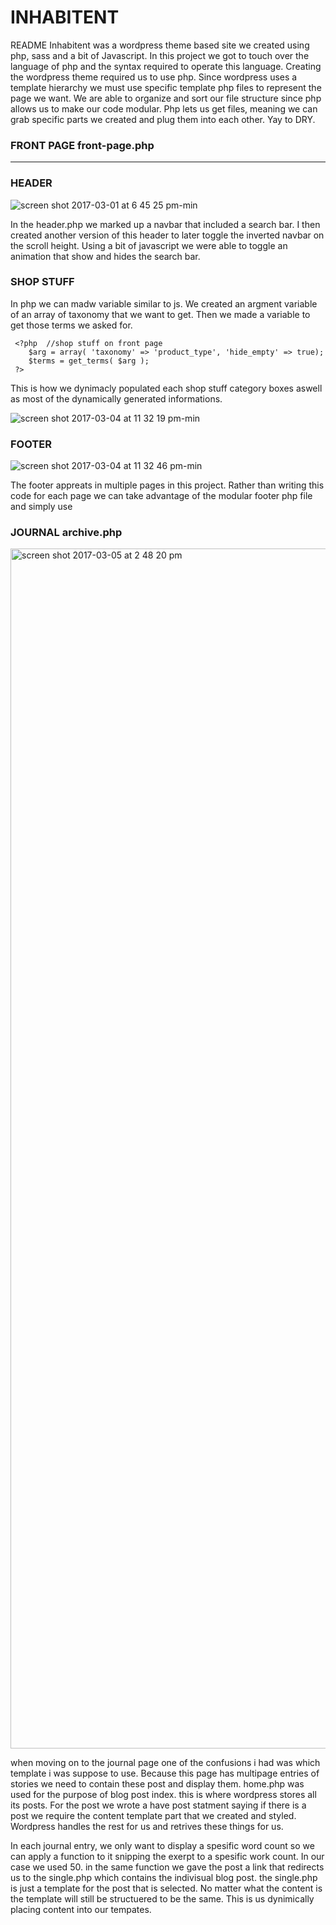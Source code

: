 # INHABITENT 
README 
Inhabitent was a wordpress theme based site we created using php, sass and a bit of Javascript. In this project we got to touch over the language of php and the syntax required to operate this language. Creating the wordpress theme required us to use php. Since wordpress uses a template hierarchy we must use specific template php files to represent the page we want. We are able to organize and sort our file structure since php allows us to make our code modular. Php lets us get files, meaning we can grab specific parts we created and plug them into each other. Yay to DRY. 

### FRONT PAGE front-page.php
---

### HEADER
![screen shot 2017-03-01 at 6 45 25 pm-min](https://cloud.githubusercontent.com/assets/24995518/23585586/32b574d2-0137-11e7-9305-9d40663a4fc0.png)

In the header.php we marked up a navbar that included a search bar. I then created another version of this header to later toggle the inverted navbar on the scroll height. Using a bit of javascript we were able to toggle an animation that show and hides the search bar. 

### SHOP STUFF

In php we can madw variable similar to js. We created an argment variable of an array of taxonomy that we want to get. Then we made a variable to get those terms we asked for. 
```
 <?php  //shop stuff on front page
    $arg = array( 'taxonomy' => 'product_type', 'hide_empty' => true);
    $terms = get_terms( $arg );
 ?>
 ```
 
This is how we dynimacly populated each shop stuff category boxes aswell as most of the dynamically generated informations. 
 
![screen shot 2017-03-04 at 11 32 19 pm-min](https://cloud.githubusercontent.com/assets/24995518/23585603/92c6105c-0137-11e7-85d9-72c82fc43347.png)

### FOOTER
![screen shot 2017-03-04 at 11 32 46 pm-min](https://cloud.githubusercontent.com/assets/24995518/23592238/94deb60c-01b2-11e7-8b25-551a87b4d600.png)

The footer appreats in multiple pages in this project. Rather than writing this code for each page we can take advantage of the modular footer php file and simply use <?php get_footer(); ?>

### JOURNAL archive.php
<img width="1920" alt="screen shot 2017-03-05 at 2 48 20 pm" src="https://cloud.githubusercontent.com/assets/24995518/23592412/49020876-01b5-11e7-8088-1935d359b904.png">

when moving on to the journal page one of the confusions i had was which template i was suppose to use. Because this page has multipage entries of stories we need to contain these post and display them. home.php was used for the purpose of blog post index. this is where wordpress stores all its posts.
For the post we wrote a have post statment saying if there is a post we require the content template part that we created and styled. Wordpress handles the rest for us and retrives these things for us. 

In each journal entry, we only want to display a spesific word count so we can apply a function to it snipping the exerpt to a spesific work count. In our case we used 50. in the same function we gave the post a link that redirects us to the single.php which contains the indivisual blog post. the single.php is just a template for the post that is selected. No matter what the content is the template will still be structuered to be the same. This is us dynimically placing content into our tempates. 


